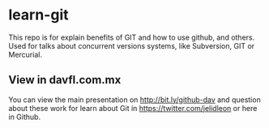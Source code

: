 # learn-git

This repo is for explain benefits of GIT and how to use github, and others. Used for talks about concurrent versions systems, like Subversion, GIT or Mercurial.

## View in davfl.com.mx

You can view the main presentation on http://bit.ly/github-dav and question about these work for learn about Git in https://twitter.com/jelidleon or here in Github.
